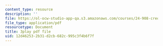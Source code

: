 ```yaml
---
content_type: resource
description: ''
file: https://ol-ocw-studio-app-qa.s3.amazonaws.com/courses/24-908-creole-language-and-caribbean-identities-spring-2017/12d462532b31d2cb682c995c3f4b6f7f_Mbz648H3IEw.pdf
file_type: application/pdf
resourcetype: Document
title: 3play pdf file
uid: 12d46253-2b31-d2cb-682c-995c3f4b6f7f
---
```

